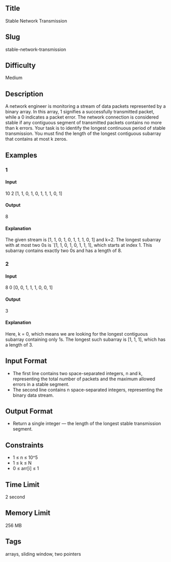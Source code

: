 ## Title

Stable Network Transmission

## Slug

stable-network-transmission

## Difficulty

Medium

## Description

A network engineer is monitoring a stream of data packets represented by a binary array. 
In this array, 1 signifies a successfully transmitted packet, while a 0 indicates a packet error. 
The network connection is considered stable if any contiguous segment of transmitted packets contains no more than k errors. 
Your task is to identify the longest continuous period of stable transmission. You must find the length of the longest contiguous subarray that contains at most k zeros.


## Examples

### 1

#### Input

10 2
[1, 1, 0, 1, 0, 1, 1, 1, 0, 1]

#### Output

8

#### Explanation

The given stream is [1, 1, 0, 1, 0, 1, 1, 1, 0, 1] and k=2. The longest subarray with at most two 0s is `[1, 1, 0, 1, 0, 1, 1, 1], which starts at index 1. This subarray contains exactly two 0s and has a length of 8.


### 2

#### Input

8 0
[0, 0, 1, 1, 1, 0, 0, 1]

#### Output

3

#### Explanation

Here, k = 0, which means we are looking for the longest contiguous subarray containing only 1s. 
The longest such subarray is [1, 1, 1], which has a length of 3.


## Input Format

- The first line contains two space-separated integers, n and k, representing the total number of packets and the maximum allowed errors in a stable segment.
- The second line contains n space-separated integers, representing the binary data stream.

## Output Format

- Return a single integer — the length of the longest stable transmission segment.

## Constraints

- 1 ≤ n ≤ 10^5
- 1 ≤ k ≤ N
- 0 ≤ arr[i] ≤ 1

## Time Limit

2 second

## Memory Limit

256 MB

## Tags

arrays, sliding window, two pointers